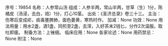 序号：19854
名称：人参常山汤
组成：人参半两，常山半两，甘草（生）1分，陈橘皮（汤浸，去白，焙）1分，灯心10茎。
出处：《圣济总录》卷三十三。
主治：伤寒后变成疟，痰毒壅脾肺，面色萎黄，寒热时作。
加减：None
功效：None
用法用量：用水2盏，酒1盏，同煎至2盏，去滓，入好茶末2钱匕，分作2次温服。取吐即瘥。
制备方法：上锉细。
临床应用：None
各家论述：None
用药禁忌：None
附注：None
